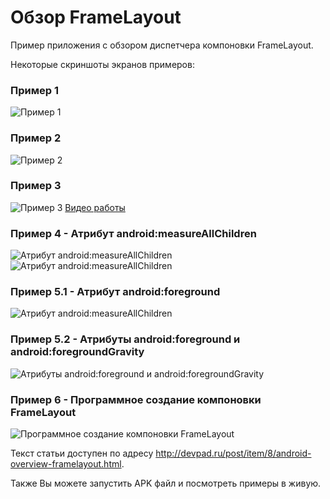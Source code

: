 # Обзор FrameLayout
Пример приложения с обзором диспетчера компоновки FrameLayout.

Некоторые скриншоты экранов примеров:

### Пример 1
![Пример 1](http://devpad.ru/images/posts/2012/11/27/framelayout_ex1.jpg)

### Пример 2
![Пример 2](http://devpad.ru/images/posts/2012/11/27/framelayout_ex2.png)

### Пример 3
![Пример 3](http://devpad.ru/images/posts/2012/11/27/framelayout_ex3.jpg)
[Видео работы](http://www.youtube.com/watch?v=h9U_7OHOh8g)

### Пример 4 - Атрибут android:measureAllChildren
![Атрибут android:measureAllChildren](http://devpad.ru/images/posts/2012/11/28/framelayout_ex4_1.png)
![Атрибут android:measureAllChildren](http://devpad.ru/images/posts/2012/11/28/framelayout_ex4_2.png)

### Пример 5.1 - Атрибут android:foreground
![Атрибут android:measureAllChildren](http://devpad.ru/images/posts/2012/11/28/framelayout_ex5_1.png)

### Пример 5.2 - Атрибуты android:foreground и android:foregroundGravity
![Атрибуты android:foreground и android:foregroundGravity](http://devpad.ru/images/posts/2012/11/28/framelayout_ex5_2.png)

### Пример 6 - Программное создание компоновки FrameLayout
![Программное создание компоновки FrameLayout](http://devpad.ru/images/posts/2012/11/27/framelayout_ex1.jpg)


Текст статьи доступен по адресу <http://devpad.ru/post/item/8/android-overview-framelayout.html>.

Также Вы можете запустить APK файл и посмотреть примеры в живую.